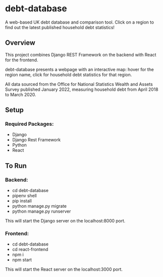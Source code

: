 # debt-database
A web-based UK debt database and comparison tool. Click on a region to find out the latest published household debt statistics!

## Overview
This project combines Django REST Framework on the backend with React for the frontend. 

debt-database presents a webpage with an interactive map: hover for the region name, click for household debt statistics for that region. 

All data sourced from the Office for National Statistics Wealth and Assets Survey published January 2022, measuring household debt from April 2018 to March 2020. 

## Setup
### Required Packages:
- Django
- Django Rest Framework
- Python
- React

## To Run
### Backend:
- cd debt-database
- pipenv shell
- pip install
- python manage.py migrate
- python manage.py runserver
  
This will start the Django server on the localhost:8000 port.

### Frontend:
- cd debt-database
- cd react-frontend
- npm i
- npm start
  
This will start the React server on the localhost:3000 port.
